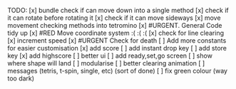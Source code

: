 TODO:
 [x] bundle check if can move down into a single method
 [x] check if it can rotate before rotating it
 [x] check if it can move sideways
 [x] move movement checking methods into tetromino
 [x] #URGENT. General Code tidy up
 [x] #RED Move coordinate system :( :( :( 
 [x] check for line clearing
 [x] increment speed
 [x] #URGENT Check for death
 [ ] Add more constants for easier customisation
 [x] add score
 [ ] add instant drop key
 [ ] add store key
 [x] add highscore
 [ ] better ui
 [ ] add ready,set,go screen
 [ ] show where shape will land
 [ ] modularise
 [ ] better clearing animation
 [ ] messages (tetris, t-spin, single, etc) (sort of done)
 [ ] fix green colour (way too dark)
